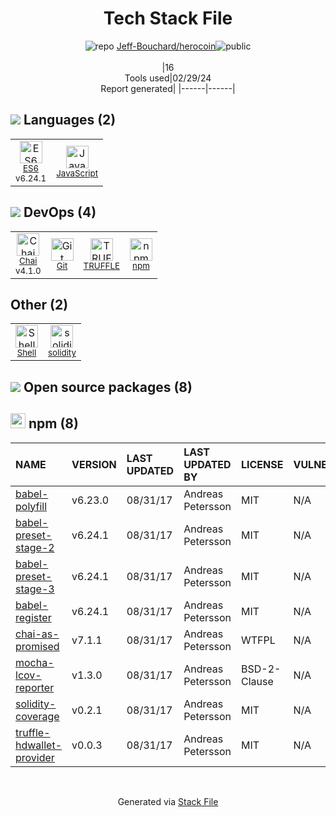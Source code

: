 <!--
&lt;--- Readme.md Snippet without images Start ---&gt;
## Tech Stack
Jeff-Bouchard/herocoin is built on the following main stack:

- [ES6](http://www.ecma-international.org/ecma-262/6.0/) – Languages
- [JavaScript](https://developer.mozilla.org/en-US/docs/Web/JavaScript) – Languages
- [Chai](http://chaijs.com/) – Javascript Testing Framework
- [TRUFFLE](https://www.trufflesuite.com/truffle) – Integrated Development Environment
- [Shell](https://en.wikipedia.org/wiki/Shell_script) – Shells

Full tech stack [here](/techstack.md)

&lt;--- Readme.md Snippet without images End ---&gt;

&lt;--- Readme.md Snippet with images Start ---&gt;
## Tech Stack
Jeff-Bouchard/herocoin is built on the following main stack:

- <img width='25' height='25' src='https://img.stackshare.io/service/4109/16407404782_8b9c57eab3.jpg' alt='ES6'/> [ES6](http://www.ecma-international.org/ecma-262/6.0/) – Languages
- <img width='25' height='25' src='https://img.stackshare.io/service/1209/javascript.jpeg' alt='JavaScript'/> [JavaScript](https://developer.mozilla.org/en-US/docs/Web/JavaScript) – Languages
- <img width='25' height='25' src='https://img.stackshare.io/service/1725/chai.png' alt='Chai'/> [Chai](http://chaijs.com/) – Javascript Testing Framework
- <img width='25' height='25' src='https://img.stackshare.io/service/8417/gMnhPuhq_400x400.jpg' alt='TRUFFLE'/> [TRUFFLE](https://www.trufflesuite.com/truffle) – Integrated Development Environment
- <img width='25' height='25' src='https://img.stackshare.io/service/4631/default_c2062d40130562bdc836c13dbca02d318205a962.png' alt='Shell'/> [Shell](https://en.wikipedia.org/wiki/Shell_script) – Shells

Full tech stack [here](/techstack.md)

&lt;--- Readme.md Snippet with images End ---&gt;
-->
<div align="center">

# Tech Stack File
![](https://img.stackshare.io/repo.svg "repo") [Jeff-Bouchard/herocoin](https://github.com/Jeff-Bouchard/herocoin)![](https://img.stackshare.io/public_badge.svg "public")
<br/><br/>
|16<br/>Tools used|02/29/24 <br/>Report generated|
|------|------|
</div>

## <img src='https://img.stackshare.io/languages.svg'/> Languages (2)
<table><tr>
  <td align='center'>
  <img width='36' height='36' src='https://img.stackshare.io/service/4109/16407404782_8b9c57eab3.jpg' alt='ES6'>
  <br>
  <sub><a href="http://www.ecma-international.org/ecma-262/6.0/">ES6</a></sub>
  <br>
  <sub>v6.24.1</sub>
</td>

<td align='center'>
  <img width='36' height='36' src='https://img.stackshare.io/service/1209/javascript.jpeg' alt='JavaScript'>
  <br>
  <sub><a href="https://developer.mozilla.org/en-US/docs/Web/JavaScript">JavaScript</a></sub>
  <br>
  <sub></sub>
</td>

</tr>
</table>

## <img src='https://img.stackshare.io/devops.svg'/> DevOps (4)
<table><tr>
  <td align='center'>
  <img width='36' height='36' src='https://img.stackshare.io/service/1725/chai.png' alt='Chai'>
  <br>
  <sub><a href="http://chaijs.com/">Chai</a></sub>
  <br>
  <sub>v4.1.0</sub>
</td>

<td align='center'>
  <img width='36' height='36' src='https://img.stackshare.io/service/1046/git.png' alt='Git'>
  <br>
  <sub><a href="http://git-scm.com/">Git</a></sub>
  <br>
  <sub></sub>
</td>

<td align='center'>
  <img width='36' height='36' src='https://img.stackshare.io/service/8417/gMnhPuhq_400x400.jpg' alt='TRUFFLE'>
  <br>
  <sub><a href="https://www.trufflesuite.com/truffle">TRUFFLE</a></sub>
  <br>
  <sub></sub>
</td>

<td align='center'>
  <img width='36' height='36' src='https://img.stackshare.io/service/1120/lejvzrnlpb308aftn31u.png' alt='npm'>
  <br>
  <sub><a href="https://www.npmjs.com/">npm</a></sub>
  <br>
  <sub></sub>
</td>

</tr>
</table>

## Other (2)
<table><tr>
  <td align='center'>
  <img width='36' height='36' src='https://img.stackshare.io/service/4631/default_c2062d40130562bdc836c13dbca02d318205a962.png' alt='Shell'>
  <br>
  <sub><a href="https://en.wikipedia.org/wiki/Shell_script">Shell</a></sub>
  <br>
  <sub></sub>
</td>

<td align='center'>
  <img width='36' height='36' src='https://img.stackshare.io/service/4959/1__IS8pZzkhvd6kUbSFpSgag.png' alt='solidity'>
  <br>
  <sub><a href="https://ethereum.github.io/solidity/">solidity</a></sub>
  <br>
  <sub></sub>
</td>

</tr>
</table>


## <img src='https://img.stackshare.io/group.svg' /> Open source packages (8)</h2>

## <img width='24' height='24' src='https://img.stackshare.io/service/1120/lejvzrnlpb308aftn31u.png'/> npm (8)

|NAME|VERSION|LAST UPDATED|LAST UPDATED BY|LICENSE|VULNERABILITIES|
|:------|:------|:------|:------|:------|:------|
|[babel-polyfill](https://www.npmjs.com/babel-polyfill)|v6.23.0|08/31/17|Andreas Petersson |MIT|N/A|
|[babel-preset-stage-2](https://www.npmjs.com/babel-preset-stage-2)|v6.24.1|08/31/17|Andreas Petersson |MIT|N/A|
|[babel-preset-stage-3](https://www.npmjs.com/babel-preset-stage-3)|v6.24.1|08/31/17|Andreas Petersson |MIT|N/A|
|[babel-register](https://www.npmjs.com/babel-register)|v6.24.1|08/31/17|Andreas Petersson |MIT|N/A|
|[chai-as-promised](https://www.npmjs.com/chai-as-promised)|v7.1.1|08/31/17|Andreas Petersson |WTFPL|N/A|
|[mocha-lcov-reporter](https://www.npmjs.com/mocha-lcov-reporter)|v1.3.0|08/31/17|Andreas Petersson |BSD-2-Clause|N/A|
|[solidity-coverage](https://www.npmjs.com/solidity-coverage)|v0.2.1|08/31/17|Andreas Petersson |MIT|N/A|
|[truffle-hdwallet-provider](https://www.npmjs.com/truffle-hdwallet-provider)|v0.0.3|08/31/17|Andreas Petersson |MIT|N/A|

<br/>
<div align='center'>

Generated via [Stack File](https://github.com/marketplace/stack-file)

